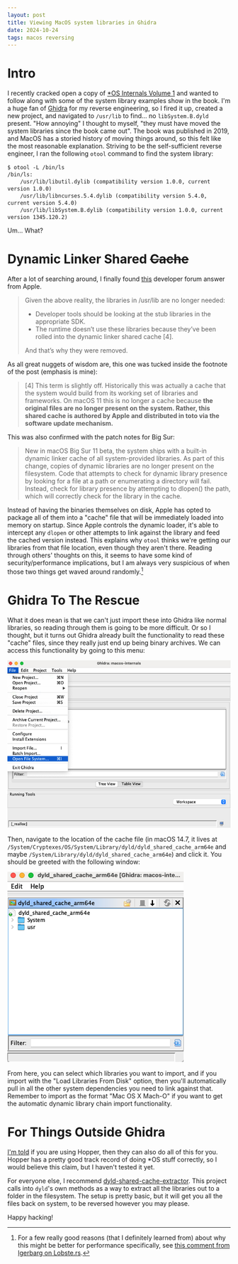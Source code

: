 ```yaml
---
layout: post
title: Viewing MacOS system libraries in Ghidra
date: 2024-10-24
tags: macos reversing
---
```


# Intro
I recently cracked open a copy of [*OS Internals Volume 1](https://www.amazon.com/MacOS-iOS-Internals-User-Mode/dp/099105556X) and wanted to follow along with some of the system library examples show in the book. I'm a huge fan of [Ghidra](https://ghidra-sre.org/) for my reverse engineering, so I fired it up, created a new project, and navigated to `/usr/lib` to find... no `libSystem.B.dyld` present. "How annoying" I thought to myself, "they must have moved the system libraries since the book came out". The book was published in 2019, and MacOS has a storied history of moving things around, so this felt like the most reasonable explanation. Striving to be the self-sufficient reverse engineer, I ran the following `otool` command to find the system library:

```
$ otool -L /bin/ls
/bin/ls:
	/usr/lib/libutil.dylib (compatibility version 1.0.0, current version 1.0.0)
	/usr/lib/libncurses.5.4.dylib (compatibility version 5.4.0, current version 5.4.0)
	/usr/lib/libSystem.B.dylib (compatibility version 1.0.0, current version 1345.120.2)
```

Um... What?

# Dynamic Linker Shared ~~Cache~~

After a lot of searching around, I finally found [this](https://developer.apple.com/forums/thread/655588?answerId=665804022#665804022) developer forum answer from Apple. 

> Given the above reality, the libraries in /usr/lib are no longer needed:
>    - Developer tools should be looking at the stub libraries in the appropriate SDK.
>    - The runtime doesn’t use these libraries because they’ve been rolled into the dynamic linker shared cache [4].
>
> And that’s why they were removed.

As all great nuggets of wisdom are, this one was tucked inside the footnote of the post (emphasis is mine):

> [4] This term is slightly off. Historically this was actually a cache that the system would build from its working set of libraries and frameworks. On macOS 11 this is no longer a cache because **the original files are no longer present on the system. Rather, this shared cache is authored by Apple and distributed in toto via the software update mechanism.**

This was also confirmed with the patch notes for Big Sur:

> New in macOS Big Sur 11 beta, the system ships with a built-in dynamic linker cache of all system-provided libraries. As part of this change, copies of dynamic libraries are no longer present on the filesystem. Code that attempts to check for dynamic library presence by looking for a file at a path or enumerating a directory will fail. Instead, check for library presence by attempting to dlopen() the path, which will correctly check for the library in the cache.

Instead of having the binaries themselves on disk, Apple has opted to package all of them into a "cache" file that will be immediately loaded into memory on startup. Since Apple controls the dynamic loader, it's able to intercept any `dlopen` or other attempts to link against the library and feed the cached version instead. This explains why `otool` thinks we're getting our libraries from that file location, even though they aren't there. Reading through others' thoughts on this, it seems to have some kind of security/performance implications, but I am always very suspicious of when those two things get waved around randomly.[^1]

# Ghidra To The Rescue

What it does mean is that we can't just import these into Ghidra like normal libraries, so reading through them is going to be more difficult. Or so I thought, but it turns out Ghidra already built the functionality to read these "cache" files, since they really just end up being binary archives. We can access this functionality by going to this menu:

![File > Open File System](/assets/images/open-file-system.png)

Then, navigate to the location of the cache file (in macOS 14.7, it lives at `/System/Cryptexes/OS/System/Library/dyld/dyld_shared_cache_arm64e` and maybe `/System/Library/dyld/dyld_shared_cache_arm64e`) and click it. You should be greeted with the following window:

![](/assets/images/open-dylib-cache-ghidra.png)

From here, you can select which libraries you want to import, and if you import with the "Load Libraries From Disk" option, then you'll automatically pull in all the other system dependencies you need to link against that. Remember to import as the format "Mac OS X Mach-O" if you want to get the automatic dynamic library chain import functionality.

# For Things Outside Ghidra

[I'm told](https://mjtsai.com/blog/2020/07/27/hopper-for-apple-silicon-and-big-sur/) if you are using Hopper, then they can also do all of this for you. Hopper has a pretty good track record of doing *OS stuff correctly, so I would believe this claim, but I haven't tested it yet.

For everyone else, I recommend [dyld-shared-cache-extractor](https://github.com/keith/dyld-shared-cache-extractor). This project calls into `dyld`'s own methods as a way to extract all the libraries out to a folder in the filesystem. The setup is pretty basic, but it will get you all the files back on system, to be reversed however you may please.

Happy hacking!

[^1]: For a few really good reasons (that I definitely learned from) about why this might be better for performance specifically, see [this comment from lgerbarg on Lobste.rs](https://lobste.rs/s/oxdvms/viewing_macos_system_libraries_ghidra#c_4pplcz). 